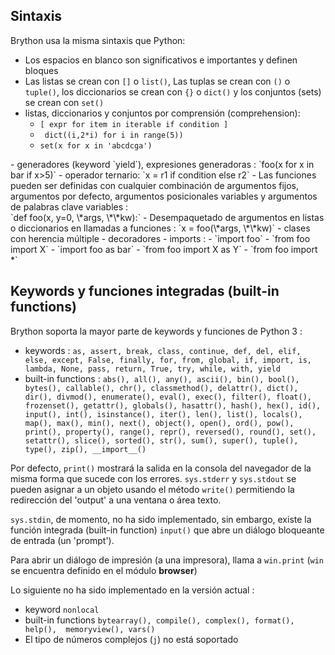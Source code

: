 Sintaxis
--------

Brython usa la misma sintaxis que Python:
- Los espacios en blanco son significativos e importantes y definen bloques
- Las listas se crean con `[]` o `list()`, Las tuplas se crean con `()` o `tuple()`, los diccionarios se crean con `{}` o `dict()` y los conjuntos (sets) se crean con  `set()`
- listas, diccionarios y conjuntos por comprensi&oacute;n (comprehension): <ul>
- `[ expr for item in iterable if condition ]`
- ` dict((i,2*i) for i in range(5))`
- `set(x for x in 'abcdcga')`
</ul>
- generadores (keyword `yield`), expresiones generadoras : `foo(x for x in bar if x>5)`
- operador ternario: `x = r1 if condition else r2`
- Las funciones pueden ser definidas con cualquier combinaci&oacute;n de argumentos fijos, argumentos por defecto, argumentos posicionales variables y argumentos de palabras clave variables : <br>`def foo(x, y=0, \*args, \*\*kw):`
- Desempaquetado de argumentos en listas o diccionarios en llamadas a funciones : `x = foo(\*args, \*\*kw)`
- clases con herencia m&uacute;ltiple
- decoradores
- imports : 
 - `import foo`
 - `from foo import X`
 - `import foo as bar`
 - `from foo import X as Y`
 - `from foo import *`
 
Keywords y funciones integradas (built-in functions)
----------------------------------------------------

Brython soporta la mayor parte de keywords y funciones de Python 3 :

- keywords : `as, assert, break, class, continue, def, del, elif, else, except, False, finally, for, from, global, if, import, is, lambda, None, pass, return, True, try, while, with, yield`
- built-in functions : `abs(), all(), any(), ascii(), bin(), bool(), bytes(), callable(), chr(), classmethod(), delattr(), dict(), dir(), divmod(), enumerate(), eval(), exec(), filter(), float(), frozenset(), getattr(), globals(), hasattr(), hash(), hex(), id(), input(), int(), isinstance(), iter(), len(), list(), locals(), map(), max(), min(), next(), object(), open(), ord(), pow(), print(), property(), range(), repr(), reversed(), round(), set(), setattr(), slice(), sorted(), str(), sum(), super(), tuple(), type(), zip(), __import__()`

Por defecto, `print()` mostrar&aacute; la salida en la consola del navegador de la misma forma que sucede con los errores. `sys.stderr` y `sys.stdout` se pueden asignar a un objeto usando el m&eacute;todo `write()` permitiendo la redirecci&oacute;n del 'output' a una ventana o &aacute;rea texto. 

`sys.stdin`, de momento, no ha sido implementado, sin embargo, existe la funci&oacute;n integrada (built-in function) `input()` que abre un di&aacute;logo bloqueante de entrada (un 'prompt').

Para abrir un di&aacute;logo de impresi&oacute;n (a una impresora), llama a `win.print` (`win` se encuentra definido en el módulo **browser**)

Lo siguiente no ha sido implementado en la versi&oacute;n actual : 

- keyword `nonlocal`
- built-in functions `bytearray(), compile(), complex(), format(), help(),  memoryview(), vars()`
- El tipo de números complejos (`j`) no está soportado
